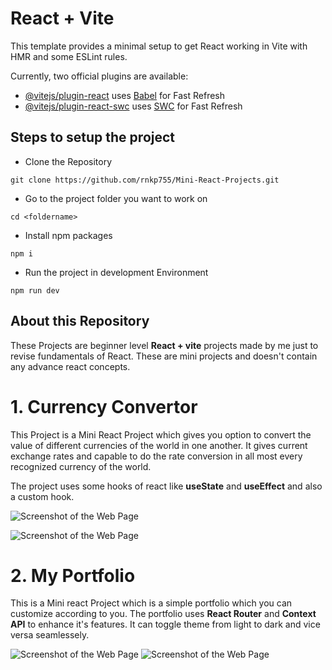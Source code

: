 # React + Vite

This template provides a minimal setup to get React working in Vite with HMR and some ESLint rules.

Currently, two official plugins are available:

- [@vitejs/plugin-react](https://github.com/vitejs/vite-plugin-react/blob/main/packages/plugin-react/README.md) uses [Babel](https://babeljs.io/) for Fast Refresh
- [@vitejs/plugin-react-swc](https://github.com/vitejs/vite-plugin-react-swc) uses [SWC](https://swc.rs/) for Fast Refresh

##  Steps to setup the project

+ Clone the Repository
```
git clone https://github.com/rnkp755/Mini-React-Projects.git
```

+ Go to the project folder you want to work on
```
cd <foldername>
```

+ Install npm packages
```
npm i
```

+ Run the project in development Environment
```
npm run dev
```


## About this Repository
These Projects are beginner level __React + vite__ projects made by me just to revise fundamentals of React. These are mini projects and doesn't contain any advance react concepts.

# 1. Currency Convertor
This Project is a Mini React Project which gives you option to convert the value of different currencies of the world in one another. It gives current exchange rates and capable to do the rate conversion in all most every recognized currency of the world.

The project uses some hooks of react like __useState__ and __useEffect__ and also a custom hook.

![Screenshot of the Web Page](https://github.com/dvmazur/mixtral-offloading/assets/116200170/9b6f71bf-5309-4b9f-82d0-cb54970fd8e9)

![Screenshot of the Web Page](https://github.com/dvmazur/mixtral-offloading/assets/116200170/a1c2faf8-2209-45df-ae5e-57ec4b7bae0d)

# 2. My Portfolio
This is a Mini react Project which is a simple portfolio which you can customize according to you. The portfolio uses __React Router__ and __Context API__ to enhance it's features. It can toggle theme from light to dark and vice versa seamlessely.

![Screenshot of the Web Page](https://github.com/hiteshchoudhary/chai-aur-react/assets/116200170/7f1a28fc-8cb3-4884-bbda-7f3493ba517f)
![Screenshot of the Web Page](https://github.com/hiteshchoudhary/chai-aur-react/assets/116200170/bd9850f4-e968-48ed-8689-7f6fd56015c0)
